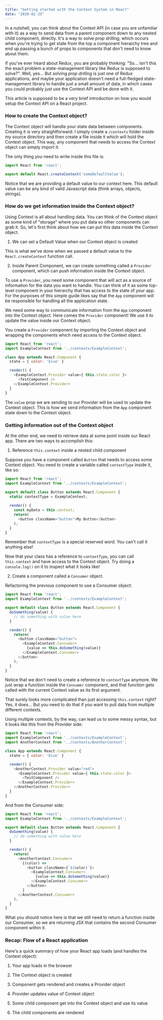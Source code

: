 ```yaml
---
title: "Getting started with the Context System in React"
date: "2020-02-25"
---
```


In a nutshell, you can think about the Context API (in case you are unfamiliar with it) as a way to send data from a parent component down to any
nested child component, directly. It's a way to solve *prop drilling*, which occurs when you're trying to get state from the top a component hierarchy
tree and end up passing a bunch of props to components that don't need to know about them.

If you've ever heard about Redux, you are probably thinking: "So... Isn't this the exact problem a state-management library like Redux is supposed to solve?".
Well, yes... But solving *prop drilling* is just one of Redux applications, and maybe your application doesn't need a full-fledged state-management library
to handle just a small amount of data, in which cases you could probably just use the Context API and be done with it.

This article is supposed to be a very brief introduction on how you would setup the Context API on a React project.

### How to create the Context object?

The Context object will handle your state data between components. Creating it is very straightforward: I simply create a `/contexts` folder inside my source directory and then create a file inside it which will hold the Context object. This way, any component that needs to access the Context object can simply import it.

The only thing you need to write inside this file is:

```javascript
import React from 'react';

export default React.createContext('someDefaultValue');
```

Notice that we are providing a default value to our context here. This default value can be any kind of valid Javascript data (think arrays, objects, strings).

### How do we get information inside the Context object?

Using Context is all about handling data. You can think of the Context object as some kind of "storage" where you put data so other components can grab it. So, let's first think about how we can put this data inside the Context object.

1) We can set a Default Value when our Context object is created

This is what we've done when we passed a default value to the `React.createContext` function call.

2) Inside Parent Component, we can create something called a `Provider` component, which can push information inside the Context object.

To use a `Provider`, you need some component that will act as a source of information for the data you want to handle. You can think of it as some
top-level component in your hierarchy that has access to the state of your app. For the purposes of this simple guide likes say that the `App` component
will be responsible for handling all the application state.

We need some way to communicate information from the `App` component into the Context object. Here comes the `Provider` component! We use it to update the value
inside our Context object.

You create a `Provider` component by importing the Context object and wrapping the components which need access to the Context object.

```javascript
import React from 'react';
import ExampleContext from '../contexts/ExampleContext';

class App extends React.Component {
  state = { color: 'blue' }

  render() {
    <ExampleContext.Provider value={ this.state.color }>
      <TestComponent />
    </ExampleContext.Provider>
  }
}
```

The `value` prop we are sending to our Provider will be used to update the Context object. This is how we send information from the `App` component state down to the
Context object.

### Getting information out of the Context object

At the other end, we need to retrieve data at some point inside our React app. There are two ways to accomplish this:

1) Reference `this.context` inside a nested child component

Suppose you have a component called `Button` that needs to access some Context object. You need to create a variable called `contextType` inside it, like so:

```javascript
import React from 'react';
import ExampleContext from '../contexts/ExampleContext';

export default class Button extends React.Component {
  static contextType = ExampleContext;
  
  render() {
    const myData = this.context;
    return(
      <button className="button">My Button</button>
    );
  }
}
```

Remember that `contextType` is a special reserved word. You can't call it anything else!

Now that your class has a reference to `contextType`, you can call `this.context` and have access to the Context object. Try doing a `console.log()` on it to inspect what it looks like!

2) Create a component called a `Consumer` object.

Refactoring the previous component to use a Consumer object:

```javascript
import React from 'react';
import ExampleContext from '../contexts/ExampleContext';

export default class Button extends React.Component {
  doSomething(value) {
    // do something with value here
  }

  render() {
    return(
      <button className="button">
        <ExampleContext.Consumer>
          {value => this.doSomething(value)}
        </ExampleContext.Consumer>
      </button>
    );
  }
}
```

Notice that we don't need to create a reference to `contextType` anymore. We just wrap a function inside the `Consumer` component, and that function gets called with the current Context value as its first argument.

That surely looks more complicated than just accessing `this.context` right? Yes, it does... But you need to do that if you want to pull data from multiple different contexts.

Using multiple contexts, by the way, can lead us to some messy syntax, but it looks like this from the Provider side:

```javascript
import React from 'react';
import ExampleContext from '../contexts/ExampleContext';
import AnotherContext from '../contexts/AnotherContext';

class App extends React.Component {
  state = { color: 'blue' }

  render() {
    <AnotherContext.Provider value="red">
      <ExampleContext.Provider value={ this.state.color }>
        <TestComponent />
      </ExampleContext.Provider>
    </AnotherContext.Provider>
  }
}
```

And from the Consumer side:

```javascript
import React from 'react';
import ExampleContext from '../contexts/ExampleContext';

export default class Button extends React.Component {
  doSomething(value) {
    // do something with value here
  }

  render() {
    return(
      <AnotherContext.Consumer>
        {(color) => 
          <button className={`${color}`}>
            <ExampleContext.Consumer>
              {value => this.doSomething(value)}
            </ExampleContext.Consumer>
          </button>
        }
      </AnotherContext.Consumer>
    );
  }
}
```
What you should notice here is that we still need to return a function inside our Consumer, so we are returning JSX that contains the second Consumer component within it.


### Recap: Flow of a React application

Here's a quick summary of how your React app loads (and handles the Context object):

1) Your app loads in the browser

2) The Context object is created

3) Component gets rendered and creates a Provider object

4) Provider updates value of Context object

5) Some child component get into the Context object and use its value

6) The child components are rendered
